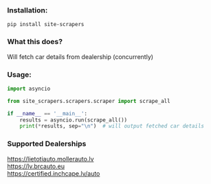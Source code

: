 ### Installation:

`pip install site-scrapers`

### What this does?
Will fetch car details from dealership (concurrently)

### Usage:

```python
import asyncio

from site_scrapers.scrapers.scraper import scrape_all

if __name__ == '__main__':
    results = asyncio.run(scrape_all())
    print(*results, sep="\n")  # will output fetched car details
```

### Supported Dealerships
https://lietotiauto.mollerauto.lv  
https://lv.brcauto.eu  
https://certified.inchcape.lv/auto
